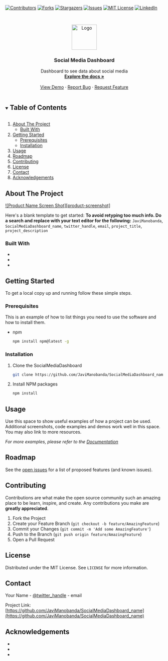 <!--
*** Thanks for checking out the Best-README-Template. If you have a suggestion
*** that would make this better, please fork the SocialMediaDashboard and create a pull request
*** or simply open an issue with the tag "enhancement".
*** Thanks again! Now go create something AMAZING! :D
***
***
***
*** To avoid retyping too much info. Do a search and replace for the following:
*** JaviManobanda, SocialMediaDashboard_name, twitter_handle, email, project_title, project_description
-->



<!-- PROJECT SHIELDS -->
<!--
*** I'm using markdown "reference style" links for readability.
*** Reference links are enclosed in brackets [ ] instead of parentheses ( ).
*** See the bottom of this document for the declaration of the reference variables
*** for contributors-url, forks-url, etc. This is an optional, concise syntax you may use.
*** https://www.markdownguide.org/basic-syntax/#reference-style-links
-->
[![Contributors][contributors-shield]][contributors-url]
[![Forks][forks-shield]][forks-url]
[![Stargazers][stars-shield]][stars-url]
[![Issues][issues-shield]][issues-url]
[![MIT License][license-shield]][license-url]
[![LinkedIn][linkedin-shield]][linkedin-url]



<!-- PROJECT LOGO -->
<br />
<p align="center">
  <a href="https://github.com/JaviManobanda/SocialMediaDashboard_name">
    <img src="" alt="Logo" width="80" height="80">
  </a>

  <h3 align="center">Social Media Dashboard</h3>

  <p align="center">
    Dashboard to see data about social media
    <br />
    <a href="https://github.com/JaviManobanda/SocialMediaDashboard"><strong>Explore the docs »</strong></a>
    <br />
    <br />
    <a href="https://javimanobanda.github.io/SocialMediaDashboard/public/index.html">View Demo</a>
    ·
    <a href="https://github.com/JaviManobanda/SocialMediaDashboard_name/issues">Report Bug</a>
    ·
    <a href="https://github.com/JaviManobanda/SocialMediaDashboard_name/issues">Request Feature</a>
  </p>
</p>



<!-- TABLE OF CONTENTS -->
<details open="open">
  <summary><h2 style="display: inline-block">Table of Contents</h2></summary>
  <ol>
    <li>
      <a href="#about-the-project">About The Project</a>
      <ul>
        <li><a href="#built-with">Built With</a></li>
      </ul>
    </li>
    <li>
      <a href="#getting-started">Getting Started</a>
      <ul>
        <li><a href="#prerequisites">Prerequisites</a></li>
        <li><a href="#installation">Installation</a></li>
      </ul>
    </li>
    <li><a href="#usage">Usage</a></li>
    <li><a href="#roadmap">Roadmap</a></li>
    <li><a href="#contributing">Contributing</a></li>
    <li><a href="#license">License</a></li>
    <li><a href="#contact">Contact</a></li>
    <li><a href="#acknowledgements">Acknowledgements</a></li>
  </ol>
</details>



<!-- ABOUT THE PROJECT -->
## About The Project

[![Product Name Screen Shot][product-screenshot]](https://i.imgur.com/MThj4Z5.png)

Here's a blank template to get started:
**To avoid retyping too much info. Do a search and replace with your text editor for the following:**
`JaviManobanda`, `SocialMediaDashboard_name`, `twitter_handle`, `email`, `project_title`, `project_description`


### Built With

* []()
* []()
* []()



<!-- GETTING STARTED -->
## Getting Started

To get a local copy up and running follow these simple steps.

### Prerequisites

This is an example of how to list things you need to use the software and how to install them.
* npm
  ```sh
  npm install npm@latest -g
  ```

### Installation

1. Clone the SocialMediaDashboard
   ```sh
   git clone https://github.com/JaviManobanda/SocialMediaDashboard_name.git
   ```
2. Install NPM packages
   ```sh
   npm install
   ```



<!-- USAGE EXAMPLES -->
## Usage

Use this space to show useful examples of how a project can be used. Additional screenshots, code examples and demos work well in this space. You may also link to more resources.

_For more examples, please refer to the [Documentation](https://example.com)_



<!-- ROADMAP -->
## Roadmap

See the [open issues](https://github.com/JaviManobanda/SocialMediaDashboard_name/issues) for a list of proposed features (and known issues).



<!-- CONTRIBUTING -->
## Contributing

Contributions are what make the open source community such an amazing place to be learn, inspire, and create. Any contributions you make are **greatly appreciated**.

1. Fork the Project
2. Create your Feature Branch (`git checkout -b feature/AmazingFeature`)
3. Commit your Changes (`git commit -m 'Add some AmazingFeature'`)
4. Push to the Branch (`git push origin feature/AmazingFeature`)
5. Open a Pull Request



<!-- LICENSE -->
## License

Distributed under the MIT License. See `LICENSE` for more information.



<!-- CONTACT -->
## Contact

Your Name - [@twitter_handle](https://twitter.com/twitter_handle) - email

Project Link: [https://github.com/JaviManobanda/SocialMediaDashboard_name](https://github.com/JaviManobanda/SocialMediaDashboard_name)



<!-- ACKNOWLEDGEMENTS -->
## Acknowledgements

* []()
* []()
* []()





<!-- MARKDOWN LINKS & IMAGES -->
<!-- https://www.markdownguide.org/basic-syntax/#reference-style-links -->
[contributors-shield]: https://img.shields.io/github/contributors/JaviManobanda/SocialMediaDashboard.svg?style=for-the-badge
[contributors-url]: https://github.com/JaviManobanda/SocialMediaDashboard/graphs/contributors
[forks-shield]: https://img.shields.io/github/forks/JaviManobanda/SocialMediaDashboard.svg?style=for-the-badge
[forks-url]: https://github.com/JaviManobanda/SocialMediaDashboard/network/members
[stars-shield]: https://img.shields.io/github/stars/JaviManobanda/SocialMediaDashboard.svg?style=for-the-badge
[stars-url]: https://github.com/JaviManobanda/SocialMediaDashboard/stargazers
[issues-shield]: https://img.shields.io/github/issues/JaviManobanda/SocialMediaDashboard.svg?style=for-the-badge
[issues-url]: https://github.com/JaviManobanda/SocialMediaDashboard/issues
[license-shield]: https://img.shields.io/github/license/JaviManobanda/SocialMediaDashboard.svg?style=for-the-badge
[license-url]: https://github.com/JaviManobanda/SocialMediaDashboard/blob/master/LICENSE.txt
[linkedin-shield]: https://img.shields.io/badge/-LinkedIn-black.svg?style=for-the-badge&logo=linkedin&colorB=555
[linkedin-url]: https://linkedin.com/in/JaviManobanda

